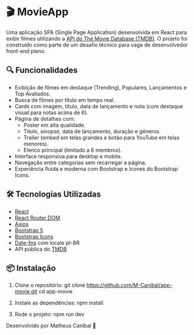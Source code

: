 # 🎬 MovieApp

Uma aplicação SPA (Single Page Application) desenvolvida em React para exibir filmes utilizando a [API do The Movie Database (TMDB)](https://www.themoviedb.org/documentation/api). O projeto foi construído como parte de um desafio técnico para vaga de desenvolvedor front-end pleno.

## 🔍 Funcionalidades

- Exibição de filmes em destaque (Trending), Populares, Lançamentos e Top Avaliados.
- Busca de filmes por título em tempo real.
- Cards com imagem, título, data de lançamento e nota (com destaque visual para notas acima de 6).
- Página de detalhes com:
  - Poster em alta qualidade.
  - Título, sinopse, data de lançamento, duração e gêneros.
  - Trailer (embed em telas grandes e botão para YouTube em telas menores).
  - Elenco principal (limitado a 6 membros).
- Interface responsiva para desktop e mobile.
- Navegação entre categorias sem recarregar a página.
- Experiência fluida e moderna com Bootstrap e ícones do Bootstrap Icons.

## 🛠️ Tecnologias Utilizadas

- [React](https://reactjs.org/)
- [React Router DOM](https://reactrouter.com/)
- [Axios](https://axios-http.com/)
- [Bootstrap 5](https://getbootstrap.com/)
- [Bootstrap Icons](https://icons.getbootstrap.com/)
- [Date-fns](https://date-fns.org/) com locale pt-BR
- API pública do [TMDB](https://www.themoviedb.org/)

## 📦 Instalação

1. Clone o repositório:
    git clone https://github.com/M-Canibal/app-movie.git
    cd app-movie

 2. Instale as dependências:
    npm install
 
 3. Rode o projeto:
    npm run dev


Desenvolvido por Matheus Canibal 🚀
